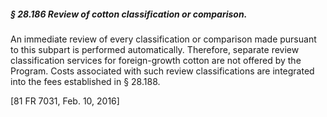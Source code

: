 ##### § 28.186 Review of cotton classification or comparison. #####

An immediate review of every classification or comparison made pursuant to this subpart is performed automatically. Therefore, separate review classification services for foreign-growth cotton are not offered by the Program. Costs associated with such review classifications are integrated into the fees established in § 28.188.

[81 FR 7031, Feb. 10, 2016]